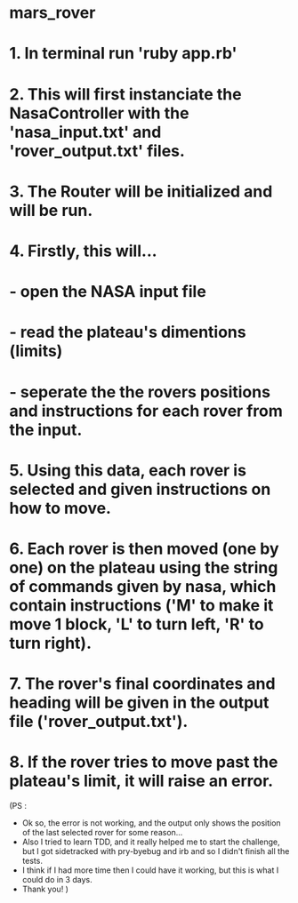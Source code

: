 # mars_rover


# 1. In terminal run 'ruby app.rb'

# 2. This will first instanciate the NasaController with the 'nasa_input.txt' and 'rover_output.txt' files.

# 3. The Router will be initialized and will be run.

# 4. Firstly, this will...
#   - open the NASA input file
#   - read the plateau's dimentions (limits)
#   - seperate the the rovers positions and instructions for each rover from the input.

# 5. Using this data, each rover is selected and given instructions on how to move.

# 6. Each rover is then moved (one by one) on the plateau using the string of commands given by nasa, which contain instructions ('M' to make it move 1 block, 'L' to turn left, 'R' to turn right).

# 7. The rover's final coordinates and heading will be given in the output file ('rover_output.txt').

# 8. If the rover tries to move past the plateau's limit, it will raise an error.

(PS :
 - Ok so, the error is not working, and the output only shows the position of the last selected rover for some reason...
 - Also I tried to learn TDD, and it really helped me to start the challenge, but I got sidetracked with pry-byebug and irb and so I didn't finish all the tests.
 - I think if I had more time then I could have it working, but this is what I could do in 3 days.
 - Thank you!
)
